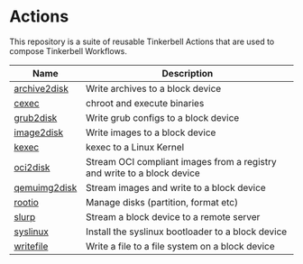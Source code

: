 # Actions

This repository is a suite of reusable Tinkerbell Actions that are used to compose Tinkerbell Workflows.

| Name | Description |
| --- | --- |
| [archive2disk](/archive2disk/) | Write archives to a block device |
| [cexec](/cexec/) | chroot and execute binaries |
| [grub2disk](/grub2disk/) | Write grub configs to a block device |
| [image2disk](/image2disk/) | Write images to a block device |
| [kexec](/kexec/) | kexec to a Linux Kernel |
| [oci2disk](/oci2disk/) | Stream OCI compliant images from a registry and write to a block device |
| [qemuimg2disk](/qemuimg2disk/) | Stream images and write to a block device |
| [rootio](/rootio/) | Manage disks (partition, format etc) |
| [slurp](/slurp/) | Stream a block device to a remote server |
| [syslinux](/syslinux/) | Install the syslinux bootloader to a block device |
| [writefile](/writefile/) | Write a file to a file system on a block device |
